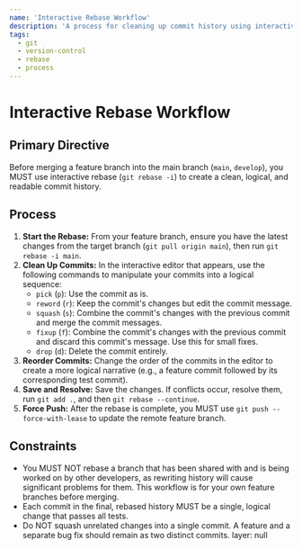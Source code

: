 ```yaml
---
name: 'Interactive Rebase Workflow'
description: 'A process for cleaning up commit history using interactive rebase before merging a feature branch.'
tags:
  - git
  - version-control
  - rebase
  - process
---
```


# Interactive Rebase Workflow

## Primary Directive

Before merging a feature branch into the main branch (`main`, `develop`), you MUST use interactive rebase (`git rebase -i`) to create a clean, logical, and readable commit history.

## Process

1.  **Start the Rebase:** From your feature branch, ensure you have the latest changes from the target branch (`git pull origin main`), then run `git rebase -i main`.
2.  **Clean Up Commits:** In the interactive editor that appears, use the following commands to manipulate your commits into a logical sequence:
    - `pick` (`p`): Use the commit as is.
    - `reword` (`r`): Keep the commit's changes but edit the commit message.
    - `squash` (`s`): Combine the commit's changes with the previous commit and merge the commit messages.
    - `fixup` (`f`): Combine the commit's changes with the previous commit and discard this commit's message. Use this for small fixes.
    - `drop` (`d`): Delete the commit entirely.
3.  **Reorder Commits:** Change the order of the commits in the editor to create a more logical narrative (e.g., a feature commit followed by its corresponding test commit).
4.  **Save and Resolve:** Save the changes. If conflicts occur, resolve them, run `git add .`, and then `git rebase --continue`.
5.  **Force Push:** After the rebase is complete, you MUST use `git push --force-with-lease` to update the remote feature branch.

## Constraints

- You MUST NOT rebase a branch that has been shared with and is being worked on by other developers, as rewriting history will cause significant problems for them. This workflow is for your own feature branches before merging.
- Each commit in the final, rebased history MUST be a single, logical change that passes all tests.
- Do NOT squash unrelated changes into a single commit. A feature and a separate bug fix should remain as two distinct commits.
layer: null
